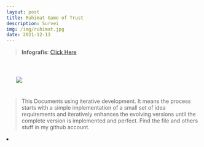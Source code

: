 ```yaml
---
layout: post
title: Ruhimat Game of Trust
description: Survei
img: /img/ruhimat.jpg
date: 2021-12-13
---
```




 > **Infografis**: <a href="">Click Here</a>
 

 

<Br>
  
<img class="col one right" src="/img/sbg.png" style="padding:25px">

<Br>

> This Documents using iterative development. It means the process starts with a simple implementation of a small set of idea requirements and iteratively enhances the evolving versions until the complete version is implemented and perfect.
> Find the file and others stuff in my github account.


<li>
<a id="icon" href="https://github.com/itsmecevi" target="_blank"><i class="fa fa-github fa-fw fa-2x"></i></a>
</li>


